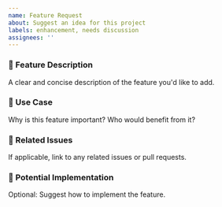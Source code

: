 ```yaml
---
name: Feature Request
about: Suggest an idea for this project
labels: enhancement, needs discussion
assignees: ''
---
```


### 📌 Feature Description
A clear and concise description of the feature you'd like to add.

### 🎯 Use Case
Why is this feature important? Who would benefit from it?

### 🧩 Related Issues
If applicable, link to any related issues or pull requests.

### 🧠 Potential Implementation
Optional: Suggest how to implement the feature.